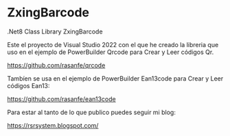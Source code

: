 # ZxingBarcode

.Net8 Class Library ZxingBarcode

Este el proyecto de Visual Studio 2022 con el que he creado la libreria que uso en el ejemplo de PowerBuilder Qrcode para Crear y Leer códigos Qr.

https://github.com/rasanfe/qrcode

Tambíen se usa en el ejemplo de PowerBuilder Ean13code para Crear y Leer códigos Ean13:

https://github.com/rasanfe/ean13code

Para estar al tanto de lo que publico puedes seguir mi blog:

https://rsrsystem.blogspot.com/
